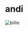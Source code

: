 # andi
![billie](https://media2.giphy.com/media/v1.Y2lkPTc5MGI3NjExazdnanQxZmF5ejRxN2NjM3M4a3AzeXZqNHZkbmVuMnJncXpyZWk3MSZlcD12MV9pbnRlcm5hbF9naWZfYnlfaWQmY3Q9Zw/wLK6lCNLfMGDxBgCzh/giphy.gif)